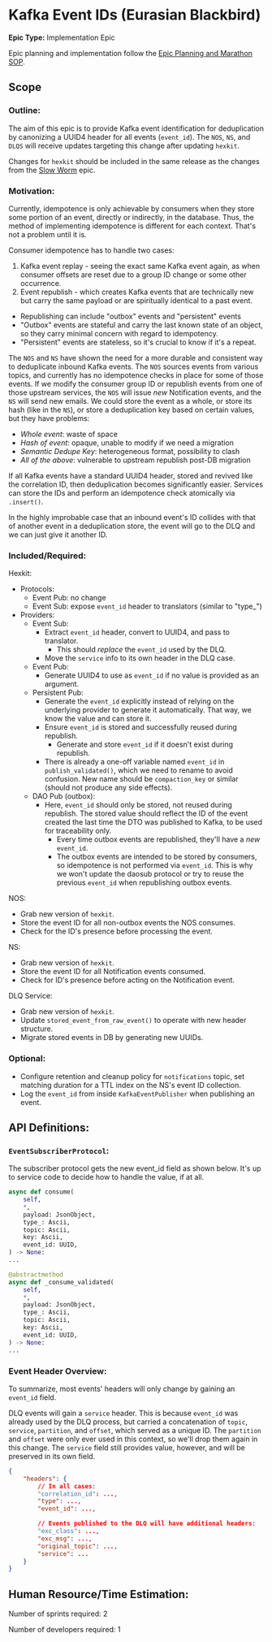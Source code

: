 # Kafka Event IDs (Eurasian Blackbird)
**Epic Type:** Implementation Epic

Epic planning and implementation follow the
[Epic Planning and Marathon SOP](https://ghga.pages.hzdr.de/internal.ghga.de/main/sops/development/epic_planning/).


## Scope
### Outline:
The aim of this epic is to provide Kafka event identification for deduplication by
canonizing a UUID4 header for all events (`event_id`). The `NOS`, `NS`, and `DLQS` will
receive updates targeting this change after updating `hexkit`.

Changes for `hexkit` should be included in the same release as the changes from the
[Slow Worm](../74-slow-worm/technical_specification.md) epic.

### Motivation:
Currently, idempotence is only achievable
by consumers when they store some portion of an event, directly or indirectly,
in the database. Thus, the method of implementing idempotence is different for each
context. That's not a problem until it is.

Consumer idempotence has to handle two cases:
1. Kafka event replay - seeing the exact same Kafka event again, as when consumer offsets are reset due to a group ID change or some other occurrence.
2. Event republish - which creates Kafka events that are technically new but carry
the same payload or are spiritually identical to a past event.
- Republishing can include "outbox" events and "persistent" events
- "Outbox" events are stateful and carry the last known state of an object, so they
  carry minimal concern with regard to idempotency.
- "Persistent" events are stateless, so it's crucial to know if it's a repeat.

The `NOS` and `NS` have shown the need
for a more durable and consistent way to deduplicate inbound Kafka events. The `NOS`
sources events from various topics, and currently has no idempotence checks in place
for some of those events. If we modify the consumer group ID or republish events from
one of those upstream services, the `NOS` will issue *new* Notification events, and
the `NS` will send new emails. We could store the event as a whole, or store its hash
(like in the `NS`), or store a deduplication key based on certain values, but they
have problems:
- *Whole event*: waste of space
- *Hash of event*: opaque, unable to modify if we need a migration
- *Semantic Dedupe Key*: heterogeneous format, possibility to clash
- *All of the above*: vulnerable to upstream republish post-DB migration

If all Kafka events have a standard UUID4 header, stored and revived like the
correlation ID, then deduplication becomes significantly easier. Services can store
the IDs and perform an idempotence check atomically via `.insert()`.

In the highly improbable case that an inbound event's ID collides with that of another
event in a deduplication store, the event will go to the DLQ and we can just give it
another ID.

### Included/Required:
Hexkit:
- Protocols:
  - Event Pub: no change
  - Event Sub: expose `event_id` header to translators (similar to "type_")
- Providers:
  - Event Sub: 
    - Extract `event_id` header, convert to UUID4, and pass to translator.
      - This should *replace* the `event_id` used by the DLQ.
    - Move the `service` info to its own header in the DLQ case.
  - Event Pub:
    - Generate UUID4 to use as `event_id` if no value is provided as an argument.
  - Persistent Pub:
    - Generate the `event_id` explicitly instead of relying on the underlying provider 
      to generate it automatically. That way, we know the value and can store it.
    - Ensure `event_id` is stored and successfully reused during republish.
      - Generate and store `event_id` if it doesn't exist during republish.
    - There is already a one-off variable named `event_id` in `publish_validated()`,
      which we need to rename to avoid confusion. New name should be `compaction_key`
      or similar (should not produce any side effects).
  - DAO Pub (outbox):
    - Here, `event_id` should only be stored, not reused during republish. The stored
      value should reflect the ID of the event created the last time the DTO was 
      published to Kafka, to be used for traceability only.
      - Every time outbox events are republished, they'll have a *new* `event_id`.
      - The outbox events are intended to be stored by consumers, so idempotence
        is not performed via `event_id`. This is why we won't update the daosub
        protocol or try to reuse the previous `event_id` when republishing outbox
        events.

NOS:
- Grab new version of `hexkit`.
- Store the event ID for all non-outbox events the NOS consumes.
- Check for the ID's presence before processing the event.

NS:
- Grab new version of `hexkit`.
- Store the event ID for all Notification events consumed.
- Check for ID's presence before acting on the Notification event.

DLQ Service:
- Grab new version of `hexkit`.
- Update `stored_event_from_raw_event()` to operate with new header structure.
- Migrate stored events in DB by generating new UUIDs.


### Optional:
- Configure retention and cleanup policy for `notifications` topic, set matching 
  duration for a TTL index on the NS's event ID collection.
- Log the `event_id` from inside `KafkaEventPublisher` when publishing an event.


## API Definitions:

### `EventSubscriberProtocol`:

The subscriber protocol gets the new event_id field as shown below. It's up to service
code to decide how to handle the value, if at all.

```python
async def consume(
    self,
    *,
    payload: JsonObject,
    type_: Ascii,
    topic: Ascii,
    key: Ascii,
    event_id: UUID,
) -> None:
...

@abstractmethod
async def _consume_validated(
    self,
    *,
    payload: JsonObject,
    type_: Ascii,
    topic: Ascii,
    key: Ascii,
    event_id: UUID,
) -> None:
...
```


### Event Header Overview:

To summarize, most events' headers will only change by gaining an `event_id` field.

DLQ events will gain a `service` header. This is because `event_id` was already used
by the DLQ process, but carried a concatenation of `topic`, `service`, `partition`, and
`offset`, which served as a unique ID. The `partition` and `offset` were only ever used
in this context, so we'll drop them again in this change. The `service` field still
provides value, however, and will be preserved in its own field.

```json
{
    "headers": {
        // In all cases:
        "correlation_id": ...,
        "type": ..., 
        "event_id": ...,

        // Events published to the DLQ will have additional headers:
        "exc_class": ...,
        "exc_msg": ...,
        "original_topic": ...,
        "service": ...
    }
}
```


## Human Resource/Time Estimation:

Number of sprints required: 2

Number of developers required: 1
